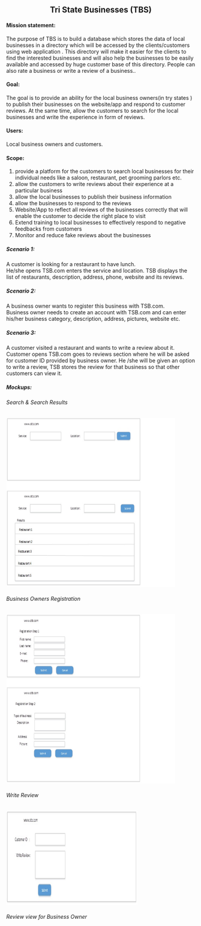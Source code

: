 

<html>
<body>
<h2 align='center' >Tri State Businesses (TBS)</h2>

<h4>Mission statement:</h4>
<p> The purpose of TBS is to build a database which stores the data of local businesses in a directory which will be accessed by the clients/customers using web application . This directory will make it easier for the clients to find the interested businesses and will also help the businesses to be easily available and accessed by huge customer base of this directory. People can also rate a business or write a review of a business..</P>
<h4>Goal:</h4>
 The goal is to provide an ability for the local business owners(in try states ) to publish their businesses on the website/app and respond to customer reviews. At the same time, allow the customers to search for the local businesses and write the experience in form of reviews.
<h4>Users:</h4>
   Local business owners and customers.
  
  <h4>Scope:</h4>
 <ol>
     <li> provide a platform for the customers to search local businesses for their individual needs like a saloon, restaurant, pet     grooming parlors etc.</li>
     <li> allow the customers to write reviews about their experience at a particular business</li>
     <li> allow the local businesses to publish their business information</li>
     <li> allow the businesses to respond to the reviews</li>
    <li> Website/App to reflect all reviews of the businesses correctly that will enable the customer to decide the right place to visit</li>
     <li> Extend training to local businesses to effectively respond to negative feedbacks from customers</li>
     <li> Monitor and reduce fake reviews about the businesses</li>
</ol>
<h5>Scenario 1:</h5> 
A customer is looking for a restaurant to have lunch.<br>
He/she opens TSB.com enters the service and location. TSB displays the list of restaurants, description, address, phone, website and its reviews.
<h5>Scenario 2:</h5>
A business owner wants to register this business with TSB.com. <br>
Business owner needs to create an account with TSB.com and can enter his/her business category, description, address, pictures, website etc.
<h5>Scenario 3:</h5>
A customer visited a restaurant and wants to write a review about it.<br>
Customer opens TSB.com goes to reviews section where he will be asked for customer ID provided by business owner.  He /she will be given an option to write a review, TSB stores the review for that business so that other customers can view it.


<h5>Mockups:</h5>

<h6>Search & Search Results</h6>
<img src="TbsSearch.jpg" alt="Smiley face" height="450" width="450">
<h6>Business Owners Registration</h6>
<img src="TbsRegistration.jpg" alt="Smiley face" height="450" width="450">
<h6>Write Review</h6>
<img src="TbsCustReview.jpg" alt="Smiley face" height="250" width="350">
<h6>Review view for Business Owner</h6>
    
